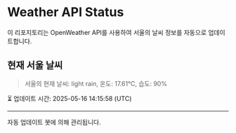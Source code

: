 
# Weather API Status

이 리포지토리는 OpenWeather API를 사용하여 서울의 날씨 정보를 자동으로 업데이트합니다.

## 현재 서울 날씨
> 서울의 현재 날씨: light rain, 온도: 17.61°C, 습도: 90%

⏳ 업데이트 시간: 2025-05-16 14:15:58 (UTC)

---
자동 업데이트 봇에 의해 관리됩니다.
